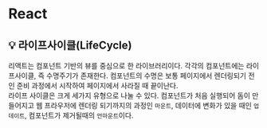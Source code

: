 # React

## 💡️ 라이프사이클(LifeCycle)

리액트는 컴포넌트 기반의 뷰를 중심으로 한 라이브러리이다. 각각의 컴포넌트에는 라이프사이클, 즉 수명주기가 존재한다. 컴포넌트의 수명은 보통 페이지에서 렌더링되기 전인 준비 과정에서 시작하여 페이지에서 사라질 때 끝이난다. <br/>
라이프 사이클은 크게 세가지 유형으로 나눌 수 있다. 컴포넌트가 처음 실행되어 돔이 만들어지고 웹 프라우저에 렌더링 되기까지의 과정인 `마운트`, 데이터에 변화가 있을 때인 `업데이트`, 컴포넌트가 제거될때의 `언마운트`이다.
